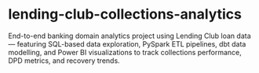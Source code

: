 # lending-club-collections-analytics
End-to-end banking domain analytics project using Lending Club loan data — featuring SQL-based data exploration, PySpark ETL pipelines, dbt data modelling, and Power BI visualizations to track collections performance, DPD metrics, and recovery trends.
